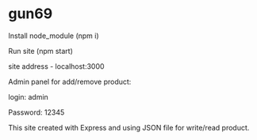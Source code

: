# gun69

Install node_module (npm i)

Run site (npm start)

site address - localhost:3000

Admin panel for add/remove product:

  login: admin
  
  Password: 12345

This site created with Express and using JSON file for write/read product.


